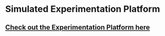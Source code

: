 # Simulated Experimentation Platform

## [Check out the Experimentation Platform here](https://experimentationplatform.streamlit.app/)
